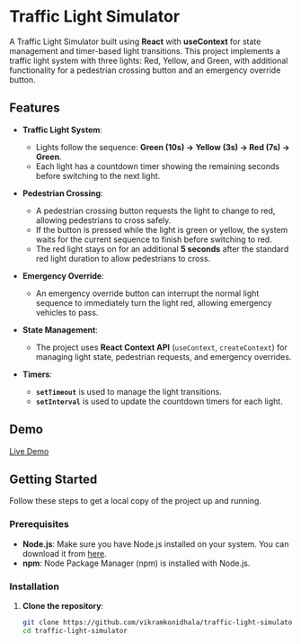 # Traffic Light Simulator

A Traffic Light Simulator built using **React** with **useContext** for state management and timer-based light transitions. This project implements a traffic light system with three lights: Red, Yellow, and Green, with additional functionality for a pedestrian crossing button and an emergency override button.

## Features

- **Traffic Light System**:
  - Lights follow the sequence: **Green (10s) -> Yellow (3s) -> Red (7s) -> Green**.
  - Each light has a countdown timer showing the remaining seconds before switching to the next light.
  
- **Pedestrian Crossing**:
  - A pedestrian crossing button requests the light to change to red, allowing pedestrians to cross safely.
  - If the button is pressed while the light is green or yellow, the system waits for the current sequence to finish before switching to red.
  - The red light stays on for an additional **5 seconds** after the standard red light duration to allow pedestrians to cross.

- **Emergency Override**:
  - An emergency override button can interrupt the normal light sequence to immediately turn the light red, allowing emergency vehicles to pass.

- **State Management**:
  - The project uses **React Context API** (`useContext`, `createContext`) for managing light state, pedestrian requests, and emergency overrides.

- **Timers**:
  - **`setTimeout`** is used to manage the light transitions.
  - **`setInterval`** is used to update the countdown timers for each light.

## Demo

[Live Demo](https://vikramkonidhala.github.io/traffic-light-simulator/)

## Getting Started

Follow these steps to get a local copy of the project up and running.

### Prerequisites

- **Node.js**: Make sure you have Node.js installed on your system. You can download it from [here](https://nodejs.org/).
- **npm**: Node Package Manager (npm) is installed with Node.js.

### Installation

1. **Clone the repository**:

   ```bash
   git clone https://github.com/vikramkonidhala/traffic-light-simulator.git
   cd traffic-light-simulator
